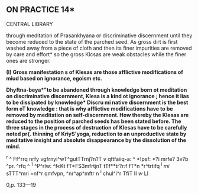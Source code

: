 ## **ON PRACTICE** 14\*

CENTRAL LIBRARY

through meditation of Prasankhyana or discriminative discernment until they become reduced to the state of the parched seed. As gross dirt is first washed away from a piece of cloth and then its finer impurities are removed by care and effort\* so the gross Klcsas are weak obstacles while the finer ones are stronger.

**(I) Gross manifestation s of Klesas are those afflictive modifications of miud based on ignorance, egoism etc.**

**Dhyftna-beya\*"to be abandoned through knowledge born ot meditation on discriminative discernment, Klesa is a kind ot ignorance ; hence it lias to be dissipated by knowledge\* Discru mi native discernment is the best form oT knowledge : that is why afflictive modifications have to be removed by meditation on self-discernment. How thereby the Klesas are reduced to the position of parched seeds has been stated before. The three stages in the process of destruction of Klesas have to be carefully noted pr{. thinning of KriyS'yoga, reduction to an unproductive state by meditative insight and absolute disappearance by the dissolution of the mind.**

<sup>r</sup> ^ Ff^rrq nrfy vgfrnyi^wT^gutTTrnj?n?T *v* qftfaiiq-a: ^ \*!psf: \*?i mrfe? 3v?b ^pr. ^rfq ^ <sup>1</sup> ^P^rlw: ^f«Kt fT\*FS3mfrtjnT tTf\*\*tr?r:f fT\*n \*r^trtifq <sup>i</sup> *mi* sTTT^mri =nf^r qmfvpn, ^nr^ap^mftr n <sup>i</sup> chul^i^r TfiT II *w* LI

0,p. 133—19